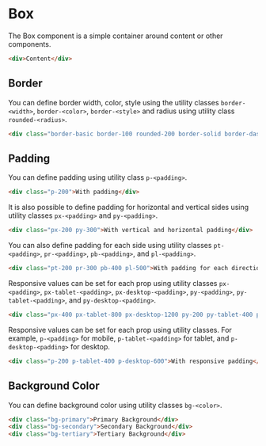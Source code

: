 # Box

The Box component is a simple container around content or other components.

```html
<div>Content</div>
```

## Border

You can define border width, color, style using the utility classes `border-<width>`, `border-<color>`, `border-<style>` and radius using utility class `rounded-<radius>`.

```html
<div class="border-basic border-100 rounded-200 border-solid border-dashed">Without radius</div>
```

## Padding

You can define padding using utility class `p-<padding>`.

```html
<div class="p-200">With padding</div>
```

It is also possible to define padding for horizontal and vertical sides using utility classes `px-<padding>` and `py-<padding>`.

```html
<div class="px-200 py-300">With vertical and horizontal padding</div>
```

You can also define padding for each side using utility classes `pt-<padding>`, `pr-<padding>`, `pb-<padding>`, and `pl-<padding>`.

```html
<div class="pt-200 pr-300 pb-400 pl-500">With padding for each direction</div>
```

Responsive values can be set for each prop using utility classes `px-<padding>`, `px-tablet-<padding>`, `px-desktop-<padding>`, `py-<padding>`, `py-tablet-<padding>`, and `py-desktop-<padding>`.

```html
<div class="px-400 px-tablet-800 px-desktop-1200 py-200 py-tablet-400 py-desktop-600">With responsive padding</div>
```

Responsive values can be set for each prop using utility classes. For example, `p-<padding>` for mobile, `p-tablet-<padding>` for tablet, and `p-desktop-<padding>` for desktop.

```html
<div class="p-200 p-tablet-400 p-desktop-600">With responsive padding</div>
```

## Background Color

You can define background color using utility classes `bg-<color>`.

```html
<div class="bg-primary">Primary Background</div>
<div class="bg-secondary">Secondary Background</div>
<div class="bg-tertiary">Tertiary Background</div>
```

